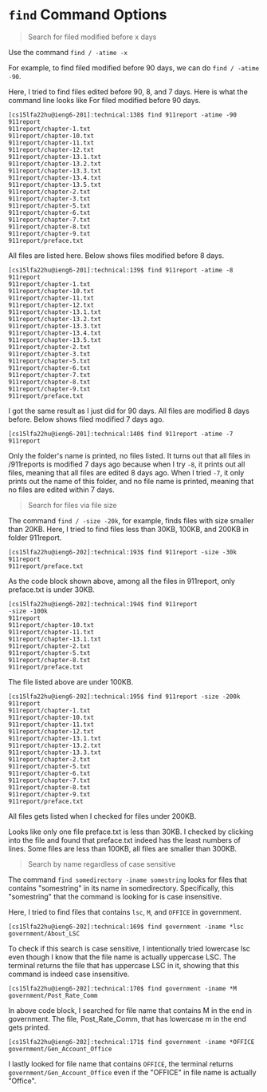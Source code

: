 # `find` Command Options
> Search for filed modified before x days

Use the command `find / -atime -x`

For example, to find filed modified before 90 days, we can do `find / -atime -90​`.

Here, I tried to find files edited before 90, 8, and 7 days.
Here is what the command line looks like
For filed modified before 90 days.

```
[cs15lfa22hu@ieng6-201]:technical:138$ find 911report -atime -90
911report
911report/chapter-1.txt
911report/chapter-10.txt
911report/chapter-11.txt
911report/chapter-12.txt
911report/chapter-13.1.txt
911report/chapter-13.2.txt
911report/chapter-13.3.txt
911report/chapter-13.4.txt
911report/chapter-13.5.txt
911report/chapter-2.txt
911report/chapter-3.txt
911report/chapter-5.txt
911report/chapter-6.txt
911report/chapter-7.txt
911report/chapter-8.txt
911report/chapter-9.txt
911report/preface.txt
```
All files are listed here.
Below shows files modified before 8 days.

```
[cs15lfa22hu@ieng6-201]:technical:139$ find 911report -atime -8
911report
911report/chapter-1.txt
911report/chapter-10.txt
911report/chapter-11.txt
911report/chapter-12.txt
911report/chapter-13.1.txt
911report/chapter-13.2.txt
911report/chapter-13.3.txt
911report/chapter-13.4.txt
911report/chapter-13.5.txt
911report/chapter-2.txt
911report/chapter-3.txt
911report/chapter-5.txt
911report/chapter-6.txt
911report/chapter-7.txt
911report/chapter-8.txt
911report/chapter-9.txt
911report/preface.txt
```
I got the same result as I just did for 90 days. All files are modified 8 days before.
Below shows filed modified 7 days ago.
```
[cs15lfa22hu@ieng6-201]:technical:140$ find 911report -atime -7
911report
```
Only the folder's name is printed, no files listed.
It turns out that all files in /911reports is modified 7 days ago because when I try `-8`, it prints out all files, meaning that all files are edited 8 days ago. When I tried `-7`, it only prints out the name of this folder, and no file name is printed, meaning that no files are edited within 7 days.

> Search for files via file size

The command `find / -size -20k`, for example, finds files with size smaller than 20KB.
Here, I tried to find files less than 30KB, 100KB, and 200KB in folder 911report.

```
[cs15lfa22hu@ieng6-202]:technical:193$ find 911report -size -30k
911report
911report/preface.txt
```

As the code block shown above, among all the files in 911report, only preface.txt is under 30KB.

```
[cs15lfa22hu@ieng6-202]:technical:194$ find 911report 
-size -100k
911report
911report/chapter-10.txt
911report/chapter-11.txt
911report/chapter-13.1.txt
911report/chapter-2.txt
911report/chapter-5.txt
911report/chapter-8.txt
911report/preface.txt
```

The file listed above are under 100KB.

```
[cs15lfa22hu@ieng6-202]:technical:195$ find 911report -size -200k
911report
911report/chapter-1.txt
911report/chapter-10.txt
911report/chapter-11.txt
911report/chapter-12.txt
911report/chapter-13.1.txt
911report/chapter-13.2.txt
911report/chapter-13.3.txt
911report/chapter-2.txt
911report/chapter-5.txt
911report/chapter-6.txt
911report/chapter-7.txt
911report/chapter-8.txt
911report/chapter-9.txt
911report/preface.txt
```

All files gets listed when I checked for files under 200KB.

Looks like only one file preface.txt is less than 30KB. I checked by clicking into the file and found that preface.txt indeed has the least numbers of lines. Some files are less than 100KB, all files are smaller than 300KB.

> Search by name regardless of case sensitive

The command `find somedirectory -iname somestring` looks for files that contains "somestring" in its name in somedirectory. Specifically, this "somestring" that the command is looking for is case insensitive.

Here, I tried to find files that contains `lsc`, `M`, and `OFFICE` in government.

```
[cs15lfa22hu@ieng6-202]:technical:169$ find government -iname *lsc
government/About_LSC
```

To check if this search is case sensitive, I intentionally tried lowercase lsc even though I know that the file name is actually uppercase LSC. The terminal returns the file that has uppercase LSC in it, showing that this command is indeed case insensitive.

```
[cs15lfa22hu@ieng6-202]:technical:170$ find government -iname *M  
government/Post_Rate_Comm
```

In above code block, I searched for file name that contains M in the end in government. The file, Post_Rate_Comm, that has lowercase m in the end gets printed.

```
[cs15lfa22hu@ieng6-202]:technical:171$ find government -iname *OFFICE
government/Gen_Account_Office
```
I lastly looked for file name that contains `OFFICE`, the terminal returns `government/Gen_Account_Office` even if the "OFFICE" in file name is actually "Office".